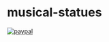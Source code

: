 # musical-statues

[![paypal](https://www.paypalobjects.com/en_US/i/btn/btn_donateCC_LG.gif)]([https://www.paypal.com/paypalme/plsdonate68)
